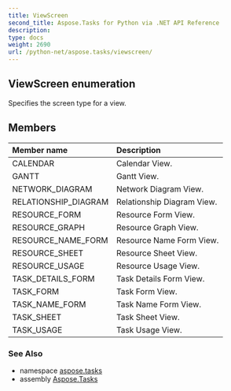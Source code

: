 ```yaml
---
title: ViewScreen
second_title: Aspose.Tasks for Python via .NET API Reference
description: 
type: docs
weight: 2690
url: /python-net/aspose.tasks/viewscreen/
---
```


## ViewScreen enumeration

Specifies the screen type for a view.

## Members
| Member name | Description |
| :- | :- |
|CALENDAR|Calendar View.|
|GANTT|Gantt View.|
|NETWORK_DIAGRAM|Network Diagram View.|
|RELATIONSHIP_DIAGRAM|Relationship Diagram View.|
|RESOURCE_FORM|Resource Form View.|
|RESOURCE_GRAPH|Resource Graph View.|
|RESOURCE_NAME_FORM|Resource Name Form View.|
|RESOURCE_SHEET|Resource Sheet View.|
|RESOURCE_USAGE|Resource Usage View.|
|TASK_DETAILS_FORM|Task Details Form View.|
|TASK_FORM|Task Form View.|
|TASK_NAME_FORM|Task Name Form View.|
|TASK_SHEET|Task Sheet View.|
|TASK_USAGE|Task Usage View.|

### See Also

* namespace [aspose.tasks](/tasks/python-net/aspose.tasks/)
* assembly [Aspose.Tasks](/tasks/python-net/)

